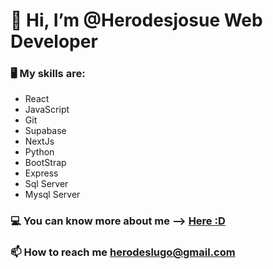 #  👋 Hi, I’m @Herodesjosue Web Developer
### 🖥️ My skills are: 
* React 
* JavaScript 
* Git
* Supabase 
* NextJs
* Python
* BootStrap
* Express
* Sql Server
* Mysql Server
### 💻 You can know more about me --> [Here :D](https://herodes-josue-about-me-3kjh.vercel.app/)
###  📫 How to reach me herodeslugo@gmail.com


<!---
Herodesjosue/Herodesjosue is a ✨ special ✨ repository because its `README.md` (this file) appears on your GitHub profile.
You can click the Preview link to take a look at your changes.
--->
